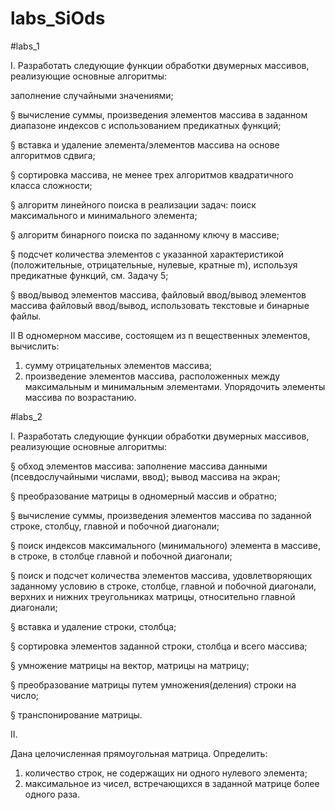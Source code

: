 # labs_SiOds

#labs_1

I. Разработать следующие функции обработки двумерных массивов, реализующие основные алгоритмы:

заполнение случайными значениями;

§   вычисление суммы, произведения элементов массива в заданном диапазоне индексов с использованием предикатных функций;

§   вставка и удаление элемента/элементов  массива на основе алгоритмов сдвига;

§   сортировка массива, не менее трех алгоритмов квадратичного класса сложности;

§   алгоритм линейного поиска в реализации задач: поиск максимального и минимального элемента;

§   алгоритм бинарного поиска по заданному ключу в массиве;

§   подсчет количества элементов с указанной  характеристикой (положительные, отрицательные, нулевые, кратные m), используя предикатные функций, см. Задачу 5;

§   ввод/вывод элементов массива, файловый ввод/вывод элементов массива файловый ввод/вывод, использовать текстовые и бинарные файлы.

II
В одномерном массиве, состоящем из п вещественных элементов, вычислить:
1) сумму отрицательных элементов массива;
2) произведение элементов массива, расположенных между максимальным и
минимальным элементами.
Упорядочить элементы массива по возрастанию.

#labs_2


I.          Разработать следующие функции обработки двумерных массивов, реализующие основные алгоритмы:

§   обход элементов массива: заполнение массива данными (псевдослучайными числами, ввод); вывод массива на экран; 

§   преобразование матрицы в одномерный массив и обратно;

§   вычисление суммы, произведения элементов массива по заданной строке,  столбцу, главной и побочной диагонали; 

§   поиск индексов максимального (минимального) элемента в массиве, в строке, в столбце главной и побочной диагонали;

§   поиск и подсчет количества элементов массива, удовлетворяющих заданному условию в строке, столбце, главной и побочной диагонали, верхних и нижних треугольниках матрицы, относительно главной диагонали;

§   вставка и удаление   строки, столбца;

§   сортировка элементов заданной строки, столбца и всего массива; 

§   умножение матрицы на вектор, матрицы на матрицу;

§   преобразование матрицы путем умножения(деления) строки на число;

§   транспонирование матрицы.

II.  

Дана целочисленная прямоугольная матрица. Определить:
1) количество строк, не содержащих ни одного нулевого элемента;
2) максимальное из чисел, встречающихся в заданной матрице более одного
раза.

